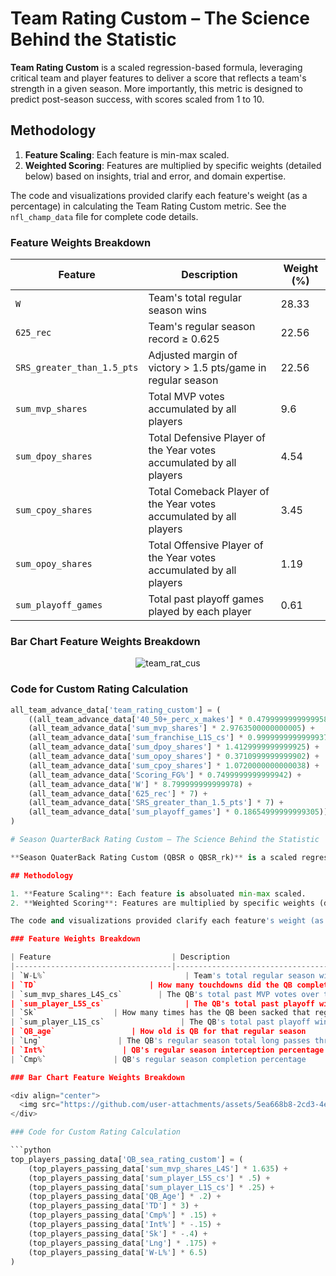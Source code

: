 # Team Rating Custom – The Science Behind the Statistic

**Team Rating Custom** is a scaled regression-based formula, leveraging critical team and player features to deliver a score that reflects a team's strength in a given season. More importantly, this metric is designed to predict post-season success, with scores scaled from 1 to 10.

## Methodology

1. **Feature Scaling**: Each feature is min-max scaled.
2. **Weighted Scoring**: Features are multiplied by specific weights (detailed below) based on insights, trial and error, and domain expertise.

The code and visualizations provided clarify each feature's weight (as a percentage) in calculating the Team Rating Custom metric. See the `nfl_champ_data` file for complete code details.

### Feature Weights Breakdown

| Feature                           | Description                                                                                       | Weight (%) |
|-----------------------------------|---------------------------------------------------------------------------------------------------|------------|
| `W`                               | Team's total regular season wins                                                                  | 28.33      |
| `625_rec`                         | Team's regular season record ≥ 0.625                                                              | 22.56      |
| `SRS_greater_than_1.5_pts`        | Adjusted margin of victory > 1.5 pts/game in regular season                                      | 22.56      |
| `sum_mvp_shares`                  | Total MVP votes accumulated by all players                                                        | 9.6        |
| `sum_dpoy_shares`                 | Total Defensive Player of the Year votes accumulated by all players                               | 4.54       |
| `sum_cpoy_shares`                 | Total Comeback Player of the Year votes accumulated by all players                                | 3.45       |
| `sum_opoy_shares`                 | Total Offensive Player of the Year votes accumulated by all players                               | 1.19       |
| `sum_playoff_games`               | Total past playoff games played by each player                                                    | 0.61       |

### Bar Chart Feature Weights Breakdown

<div align="center">
  <img src="https://github.com/user-attachments/assets/76efcff1-8068-45e5-a402-a3c281e798cf" alt="team_rat_cus">
</div>

### Code for Custom Rating Calculation

```python
all_team_advance_data['team_rating_custom'] = (
    ((all_team_advance_data['40_50+_perc_x_makes'] * 0.4799999999999958) +
    (all_team_advance_data['sum_mvp_shares'] * 2.9763500000000005) +
    (all_team_advance_data['sum_franchise_L1S_cs'] * 0.9999999999999937) +
    (all_team_advance_data['sum_dpoy_shares'] * 1.4129999999999925) +
    (all_team_advance_data['sum_opoy_shares'] * 0.3710999999999902) +
    (all_team_advance_data['sum_cpoy_shares'] * 1.0720000000000038) +
    (all_team_advance_data['Scoring_FG%'] * 0.7499999999999942) +
    (all_team_advance_data['W'] * 8.799999999999978) +
    (all_team_advance_data['625_rec'] * 7) +
    (all_team_advance_data['SRS_greater_than_1.5_pts'] * 7) + 
    (all_team_advance_data['sum_playoff_games'] * 0.18654999999999305)) / 3
)

# Season QuarterBack Rating Custom – The Science Behind the Statistic

**Season QuaterBack Rating Custom (QBSR o QBSR_rk)** is a scaled regression-based formula, that returns a season quarterback score on a range form 5 - 20, for only the teams main starting quarterback for that specific season. This statistic encompasses factors like how many touchdowns that did the QB deliver that season, how mvp votes have the add in the past, their playoff sucess in the last 5 seasons, their age, current season completion percentage, season sacks, season interception percentage, teams season record, and the amount of long passes thrown that season. Yea... it's alot.

## Methodology

1. **Feature Scaling**: Each feature is absoluated min-max scaled.
2. **Weighted Scoring**: Features are multiplied by specific weights (detailed below) based on insights, trial and error, and domain expertise.

The code and visualizations provided clarify each feature's weight (as a percentage) in calculating the QB Season Rating Custom metric. See the `nfl_champ_data` file for complete code details.

### Feature Weights Breakdown

| Feature                           | Description                                                                                       | Weight (%) |
|-----------------------------------|---------------------------------------------------------------------------------------------------|------------|
| `W-L%`                               | Team's total regular season win percentage                                                              | 50.15      |
| `TD`                         | How many touchdowns did the QB complete that regular season                                                          | 23.15      |
| `sum_mvp_shares_L4S_cs`        | The QB's total past MVP votes over the last 4 seasons                                | 12.62      |
| `sum_player_L5S_cs`                  | The QB's total past playoff wins in the last 5 seaosons                                                       | 3.86        |
| `Sk`                 | How many times has the QB been sacked that regular season                             | 3.09       |
| `sum_player_L1S_cs`                 | The QB's total past playoff wins last season                                 | 1.93       |
| `QB_age`                 | How old is QB for that regular season                                 | 1.54       |
| `Lng`                 | The QB's regular season total long passes thrown                              | 1.35       |
| `Int%`                 | QB's regular season interception percentage                               | 1.16       |
| `Cmp%`               | QB's regular season completion percentage                                                | 1.16       |

### Bar Chart Feature Weights Breakdown

<div align="center">
  <img src="https://github.com/user-attachments/assets/5ea668b8-2cd3-4e27-90ce-be5266ee6618" alt="qb_rat_cus">
</div>

### Code for Custom Rating Calculation

```python
top_players_passing_data['QB_sea_rating_custom'] = (
    (top_players_passing_data['sum_mvp_shares_L4S'] * 1.635) +
    (top_players_passing_data['sum_player_L5S_cs'] * .5) +
    (top_players_passing_data['sum_player_L1S_cs'] * .25) +
    (top_players_passing_data['QB_Age'] * .2) +
    (top_players_passing_data['TD'] * 3) +
    (top_players_passing_data['Cmp%'] * .15) +
    (top_players_passing_data['Int%'] * -.15) +
    (top_players_passing_data['Sk'] * -.4) + 
    (top_players_passing_data['Lng'] * .175) +
    (top_players_passing_data['W-L%'] * 6.5) 
)
